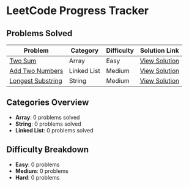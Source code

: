 # LeetCode Progress Tracker

## Problems Solved

| Problem                         | Category        | Difficulty | Solution Link                               |
|---------------------------------|-----------------|------------|---------------------------------------------|
| [Two Sum](https://leetcode.com/problems/two-sum/) | Array           | Easy       | [View Solution](../Problems/Easy/Two_Sum)    |
| [Add Two Numbers](../solutions/add_two_numbers.py) | Linked List    | Medium     | [View Solution](../solutions/add_two_numbers.py) |
| [Longest Substring](../solutions/longest_substring.py) | String         | Medium     | [View Solution](../solutions/longest_substring.py) |

## Categories Overview
- **Array**: 0 problems solved
- **String**: 0 problems solved
- **Linked List**: 0 problems solved

## Difficulty Breakdown
- **Easy**: 0 problems
- **Medium**: 0 problems
- **Hard**: 0 problems

